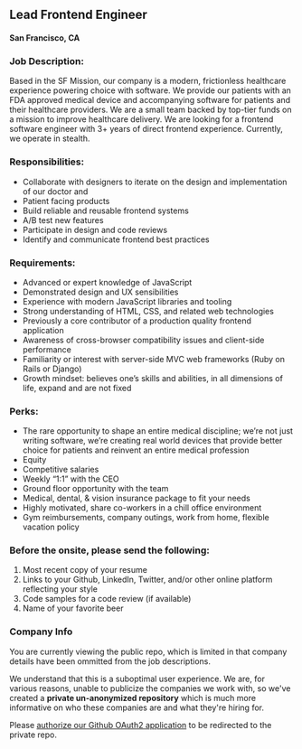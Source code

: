 ## Lead Frontend Engineer
#### San Francisco, CA

### Job Description:
Based in the SF Mission, our company is a modern, frictionless healthcare experience powering choice with software. We provide our patients with an FDA approved medical device and accompanying software for patients and their healthcare providers. We are a small team backed by top-tier funds on a mission to improve healthcare delivery. We are looking for a frontend software engineer with 3+ years of direct frontend experience.
Currently, we operate in stealth.

### Responsibilities:
+	Collaborate with designers to iterate on the design and implementation of our doctor and
+	Patient facing products
+	Build reliable and reusable frontend systems
+	A/B test new features
+	Participate in design and code reviews
+	Identify and communicate frontend best practices

### Requirements:
+	Advanced or expert knowledge of JavaScript
+	Demonstrated design and UX sensibilities
+	Experience with modern JavaScript libraries and tooling
+	Strong understanding of HTML, CSS, and related web technologies
+	Previously a core contributor of a production quality frontend application
+	Awareness of cross-browser compatibility issues and client-side performance
+	Familiarity or interest with server-side MVC web frameworks (Ruby on Rails or Django)
+	Growth mindset: believes one’s skills and abilities, in all dimensions of life, expand and are not fixed

### Perks:
+	The rare opportunity to shape an entire medical discipline; we’re not just writing software, we’re creating real world devices that provide better choice for patients and reinvent an entire medical profession
+	Equity
+	Competitive salaries
+	Weekly “1:1” with the CEO
+	Ground floor opportunity with the team
+	Medical, dental, & vision insurance package to fit your needs
+	Highly motivated, share co-workers in a chill office environment
+	Gym reimbursements, company outings, work from home, flexible vacation policy

### Before the onsite, please send the following:
1. Most recent copy of your resume
2. Links to your Github, LinkedIn, Twitter, and/or other online platform reflecting your style
3. Code samples for a code review (if available)
4. Name of your favorite beer

### Company Info
You are currently viewing the public repo, which is limited in that company details have been ommitted from the job descriptions.  
    
We understand that this is a suboptimal user experience.  We are, for various reasons, unable to publicize the companies we work with, so we've
created a **private un-anonymized repository** which is much more informative on who these companies are and what they're hiring for.  
    
Please [authorize our Github OAuth2 application](https://letsrockit.co/users/auth/github?job_id=q3zzdg9t-lead-frontend-engineer) to be redirected to the private repo.
